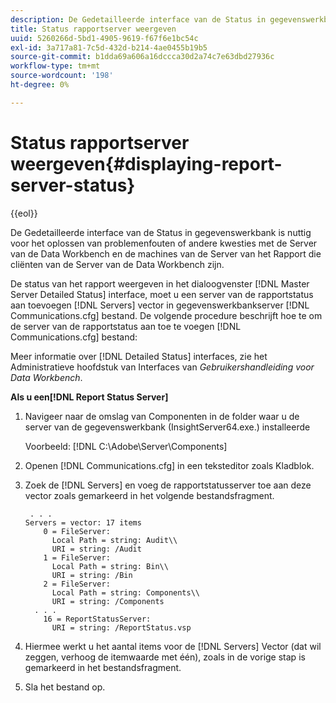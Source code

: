 ```yaml
---
description: De Gedetailleerde interface van de Status in gegevenswerkbank is nuttig voor het oplossen van problemenfouten of andere kwesties met de Server van de Data Workbench en de machines van de Server van het Rapport die cliënten van de Server van de Data Workbench zijn.
title: Status rapportserver weergeven
uuid: 5260266d-5bd1-4905-9619-f67f6e1bc54c
exl-id: 3a717a81-7c5d-432d-b214-4ae0455b19b5
source-git-commit: b1dda69a606a16dccca30d2a74c7e63dbd27936c
workflow-type: tm+mt
source-wordcount: '198'
ht-degree: 0%

---
```


# Status rapportserver weergeven{#displaying-report-server-status}

{{eol}}

De Gedetailleerde interface van de Status in gegevenswerkbank is nuttig voor het oplossen van problemenfouten of andere kwesties met de Server van de Data Workbench en de machines van de Server van het Rapport die cliënten van de Server van de Data Workbench zijn.

De status van het rapport weergeven in het dialoogvenster [!DNL Master Server Detailed Status] interface, moet u een server van de rapportstatus aan toevoegen [!DNL Servers] vector in gegevenswerkbankserver [!DNL Communications.cfg] bestand. De volgende procedure beschrijft hoe te om de server van de rapportstatus aan toe te voegen [!DNL Communications.cfg] bestand:

Meer informatie over [!DNL Detailed Status] interfaces, zie het Administratieve hoofdstuk van Interfaces van *Gebruikershandleiding voor Data Workbench*.

**Als u een[!DNL Report Status Server]**

1. Navigeer naar de omslag van Componenten in de folder waar u de server van de gegevenswerkbank (InsightServer64.exe.) installeerde

   Voorbeeld: [!DNL C:\Adobe\Server\Components]
1. Openen [!DNL Communications.cfg] in een teksteditor zoals Kladblok.
1. Zoek de [!DNL Servers] en voeg de rapportstatusserver toe aan deze vector zoals gemarkeerd in het volgende bestandsfragment.

   ```
    . . .
   Servers = vector: 17 items
       0 = FileServer: 
         Local Path = string: Audit\\
         URI = string: /Audit
       1 = FileServer: 
         Local Path = string: Bin\\
         URI = string: /Bin
       2 = FileServer: 
         Local Path = string: Components\\
         URI = string: /Components
     . . .
       16 = ReportStatusServer: 
         URI = string: /ReportStatus.vsp
   ```

1. Hiermee werkt u het aantal items voor de [!DNL Servers] Vector (dat wil zeggen, verhoog de itemwaarde met één), zoals in de vorige stap is gemarkeerd in het bestandsfragment.
1. Sla het bestand op.
